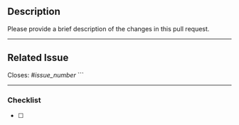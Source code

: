 ## Description

Please provide a brief description of the changes in this pull request.

---

## Related Issue

Closes: #_issue_number_ ```

---

### Checklist

- [ ] 
